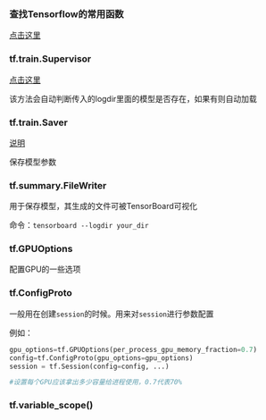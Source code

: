 ### 查找Tensorflow的常用函数
[点击这里](http://blog.csdn.net/lenbow/article/details/52218551)

### tf.train.Supervisor

[点击这里](http://www.cnblogs.com/zhouyang209117/p/7088051.html)

该方法会自动判断传入的logdir里面的模型是否存在，如果有则自动加载

### tf.train.Saver

[说明](http://blog.csdn.net/u011500062/article/details/51728830)

保存模型参数

### tf.summary.FileWriter

用于保存模型，其生成的文件可被TensorBoard可视化

命令：```tensorboard --logdir your_dir```

### tf.GPUOptions

配置GPU的一些选项

### tf.ConfigProto

一般用在创建```session```的时候。用来对```session```进行参数配置

例如：

```python
gpu_options=tf.GPUOptions(per_process_gpu_memory_fraction=0.7)
config=tf.ConfigProto(gpu_options=gpu_options)
session = tf.Session(config=config, ...)

#设置每个GPU应该拿出多少容量给进程使用，0.7代表70%
```

### tf.variable_scope()

